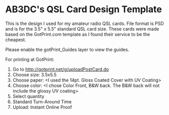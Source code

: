 # AB3DC's QSL Card Design Template

This is the design I used for my amateur radio QSL cards. File format is PSD and is for the 3.5" x 5.5" standard QSL card size.
These cards were made based on the GotPrint.com template as I found their service to be the cheapest.

Please enable the gotPrint_Guides layer to view the guides.

For printing at GotPrint:
1. Go to http://gotprint.net/g/uploadPostCard.do
2. Choose size: 3.5x5.5
3. Choose paper: <I used the 14pt. Gloss Coated Cover with UV Coating>
4. Choose color: <I chose Color Front, B&W back. The B&W back will not include the glossy UV coating>
4. Select quantity
5. Standard Turn-Around Time
6. Upload: Instant Online Proof
